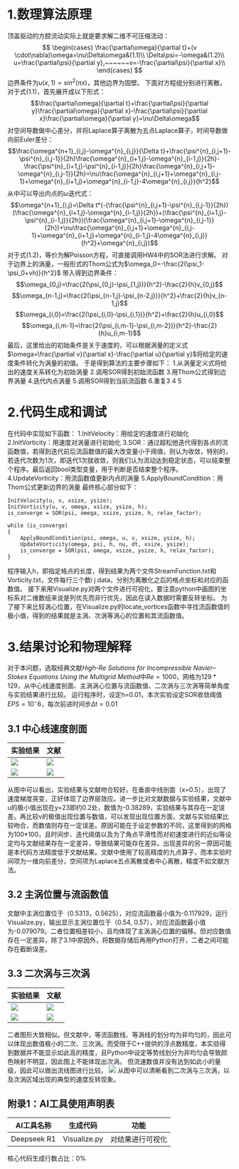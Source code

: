 # 1.数理算法原理
顶盖驱动的方腔流动实际上就是要求解二维不可压缩流动：
$$
\begin{cases}
 \frac{\partial\omega}{\partial t}+(v \cdot\nabla)\omega=\nu\Delta\omega&(1.1)\\
 \Delta\psi=-\omega&(1.2)\\
 u=\frac{\partial\psi}{\partial y},~~~~~~v=-\frac{\partial\psi}{\partial x}\\
\end{cases}
$$
边界条件为$u(x,1)=sin^2(\pi x)$，其他边界为固壁。
下面对方程组分别进行离散。
对于式$(1.1)$，首先展开成以下形式：
$$\frac{\partial\omega}{\partial t}+\frac{\partial\psi}{\partial y}\frac{\partial\omega}{\partial x}-\frac{\partial\psi}{\partial x}\frac{\partial\omega}{\partial y}=\nu\Delta\omega$$
对空间导数做中心差分，并将Laplace算子离散为五点Laplace算子，时间导数做向前Euler差分：
$$\frac{\omega^{n+1}_{i,j}-\omega^{n}_{i,j}}{\Delta t}+\frac{\psi^{n}_{i,j+1}-\psi^{n}_{i,j-1}}{2h}\frac{\omega^{n}_{i+1,j}-\omega^{n}_{i-1,j}}{2h}-\frac{\psi^{n}_{i+1,j}-\psi^{n}_{i-1,j}}{2h}\frac{\omega^{n}_{i,j+1}-\omega^{n}_{i,j-1}}{2h}=\nu\frac{\omega^{n}_{i,j+1}+\omega^{n}_{i,j-1}+\omega^{n}_{i+1,j}+\omega^{n}_{i-1,j}-4\omega^{n}_{i,j}}{h^2}$$
从中可以导出内点的$\omega$迭代式：
$$\omega^{n+1}_{i,j}=\Delta t*(-(\frac{\psi^{n}_{i,j+1}-\psi^{n}_{i,j-1}}{2h})(\frac{\omega^{n}_{i+1,j}-\omega^{n}_{i-1,j}}{2h})+(\frac{\psi^{n}_{i+1,j}-\psi^{n}_{i-1,j}}{2h})(\frac{\omega^{n}_{i,j+1}-\omega^{n}_{i,j-1}}{2h})+\nu\frac{\omega^{n}_{i,j+1}+\omega^{n}_{i,j-1}+\omega^{n}_{i+1,j}+\omega^{n}_{i-1,j}-4\omega^{n}_{i,j}}{h^2}+\omega^{n}_{i,j})$$
对于式$(1.2)$，等价为解Poisson方程，可直接调用HW4中的SOR法进行求解。
对于边界上的涡量，一般形式的Thom公式为$\omega_0=-\frac{2(\psi_1-\psi_0+vh)}{h^2}$
带入得到边界条件：
$$\omega_{0,j}=\frac{2(\psi_{0,j}-\psi_{1,j})}{h^2}-\frac{2}{h}v_{0,j}$$
$$\omega_{n-1,j}=\frac{2(\psi_{n-1,j}-\psi_{n-2,j})}{h^2}+\frac{2}{h}v_{n-1,j}$$
$$\omega_{i,0}=\frac{2(\psi_{i,0}-\psi_{i,1})}{h^2}+\frac{2}{h}u_{i,0}$$
$$\omega_{i,m-1}=\frac{2(\psi_{i,m-1}-\psi_{i,m-2})}{h^2}-\frac{2}{h}u_{i,m-1}$$
最后，这里给出的初始条件是关于速度的，可以根据涡量的定义式$\omega=\frac{\partial v}{\partial x}-\frac{\partial u}{\partial y}$将给定的速度条件转化为涡量的初值。
于是得到算法的主要步骤如下：
1.从涡量定义式将给出的速度关系转化为初始涡量
2.调用SOR得到初始流函数
3.用Thom公式得到边界涡量
4.迭代内点涡量
5.调用SOR得到当前流函数
6.重复3 4 5
# 2.代码生成和调试
在代码中实现如下函数：
1.InitVelocity：用给定的速度进行初始化
2.InitVorticity：用速度对涡量进行初始化
3.SOR：通过超松弛迭代得到各点的流函数值，若得到迭代前后流函数值的最大改变量小于阈值，则认为收敛，特别的，若迭代次数为1次，即迭代1次就收敛，则我们认为流动达到稳定状态，可以结束整个程序。最后返回bool类型变量，用于判断是否结束整个程序。
4.UpdateVorticity：用流函数值更新内点的涡量
5.ApplyBoundCondition：用Thom公式更新边界的涡量
最终核心部分如下：

    InitVelocity(u, v, xsize, ysize);
    InitVorticity(u, v, omega, xsize, ysize, h);
    is_converge = SOR(psi, omega, xsize, ysize, h, relax_factor);

    while (is_converge)
    {
        ApplyBoundCondition(psi, omega, u, v, xsize, ysize, h);
        UpdateVorticity(omega, psi, h, nu, dt, xsize, ysize);
        is_converge = SOR(psi, omega, xsize, ysize, h, relax_factor);
    }

程序输入h，即指定格点的长度，得到结果为两个文件StreamFunction.txt和Vorticity.txt，文件每行三个数i j data，分别为离散化之后的格点坐标和对应的函数值。
接下来用Visualize.py对两个文件进行可视化，要注意python中画图的坐标系对二维数组来说是列优先而非行优先，因此在读入数据时需要反转坐标。
为了接下来比较涡心位置，在Visualize.py的locate_vortices函数中寻找流函数值的极小值，得到的结果就是主涡、次涡等涡心的位置和其流函数值。
# 3.结果讨论和物理解释
对于本问题，选取经典文献*High-Re Solutions for Incompressible Navier–Stokes Equations Using the Multigrid Method*中$Re=1000$，网格为$129*129$，从中心线速度剖面、主涡涡心位置与流函数值、二次涡与三次涡等简单角度与实验结果进行比较。
运行程序时，设定h=0.01，本次实验设定SOR收敛阈值$EPS=10^-6$，每次前进时间步$\Delta t=0.01$
## 3.1 中心线速度剖面
|实验结果|文献|
|-------|-------|
| ![](../photo/HW5/MidlineVelocityU.png) | ![](../photo/HW5/StandardMidlineVelocityU.png) |
| ![](../photo/HW5/MidlineVelocityV.png) | ![](../photo/HW5/StandardMidlineVelocityv.png) |

从图中可以看出，实验结果与文献吻合较好。在垂直中线剖面（x=0.5），出现了速度梯度突变，正好体现了边界层效应。进一步比对文献数据与实验结果，文献中u的极小值出现在y=23即约0.2处，数值为-0.38289，实验结果与其存在一定误差。再比较v的极值出现位置与数值，可以发现出现位置方面，文献与实验结果比较吻合，而数值则存在一定误差。原因可能在于设定参数的不同，这里得到的网格为100*100，且时间步、迭代阈值以及为了角点平滑性而对初速度进行的近似等设定均与文献结果存在一定差异，导致结果可能存在差异。出现差异的另一原因可能是本代码方法精度低于文献结果。文献中使用了较高精度的九点算子，而本实验时间项为一维向前差分，空间项为Laplace五点离散或者中心离散，精度不如文献方法。
## 3.2 主涡位置与流函数值
文献中主涡位置位于（0.5313，0.5625），对应流函数最小值为-0.117929，运行Visualize.py，输出显示主涡位置位于（0.54, 0.57），对应流函数最小值为-0.079079。二者位置相差较小，且均体现了主涡涡心位置的偏移。但对应数值存在一定差异，除了3.1中原因外，将数据存储后再用Python打开，二者之间可能存在截断误差。
## 3.3 二次涡与三次涡
|实验结果|文献|
|-------|-------|
| ![](../photo/HW5/StreamFunction.png) | ![](../photo/HW5/StandardStream.png) |
| ![](../photo/HW5/Vorticity.png) | ![](../photo/HW5/StandardVorticity.png) |

二者图形大致相似。但文献中，等流函数线、等涡线的划分均为非均匀的，因此可以体现出数值极小的二次、三次涡。而受限于C++提供的浮点数精度，本实验得到数据并不能显示如此高的精度，且Python中设定等势线划分为非均匀会导致颜色映射不明显，因此图上不能体现出次涡。
但流速数值并没有达到如此小的量级，因此可以做出流线图进行比较。
![](../photo/HW5/StreamlinePlot.png)
从图中可以清晰看到二次涡与三次涡，以及次涡区域出现的典型的速度反转现象。

## 附录1：AI工具使用声明表
|AI工具名称|生成代码|功能|
|:---------:|:------------:|:----:|
|Deepseek R1|Visualize.py|对结果进行可视化|

核心代码生成行数占比：0%
